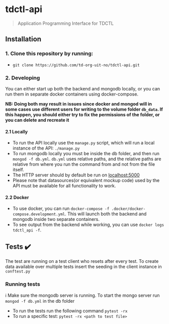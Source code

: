 
# tdctl-api
> Application Programming Interface for TDCTL


## Installation
### 1. Clone this repository by running:
  * ```git clone https://github.com/td-org-uit-no/tdctl-api.git```

### 2. Developing
You can either start up both the backend and mongodb locally, or you can run them in separate docker containers using docker-compose.

**NB: Doing both may result in issues since docker and mongod will in some cases use different users for writing to the volume folder `db_data`. If this happen, you should either try to fix the permissions of the folder, or you can delete and recreate it**

#### 2.1 Locally
  * To run the API locally use the `manage.py` script, which will run a local instance of the API:  ```./manage.py``` 
  * To run mongodb locally you must be inside the db folder, and then run `mongod -f db.yml`. `db.yml` uses relative paths, and the relative paths are relative from where you run the command from and not from the file itself.
  * The HTTP server should by default be run on [localhost:5000](http://localhost:5000/)
  * Please note that datasources(or equivalent mockup code) used by the API must be available for all functionality to work.

#### 2.2 Docker
  * To use docker, you can run `docker-compose -f .docker/docker-compose.development.yml`. This will launch both the backend and mongodb inside two separate containers.
  * To see output from the backend while working, you can use `docker logs tdctl_api -f`.

## Tests :heavy_check_mark:
The test are running on a test client who resets after every test. To create data available over multiple tests insert the seeding in the client instance in `conftest.py`
### Running tests
:information_source: Make sure the mongodb server is running. To start the mongo server  run `mongod -f db.yml` in the db folder
  * To run the tests run the following command `pytest -rx`
  * To run a specific test: `pytest -rx <path to test file>`
